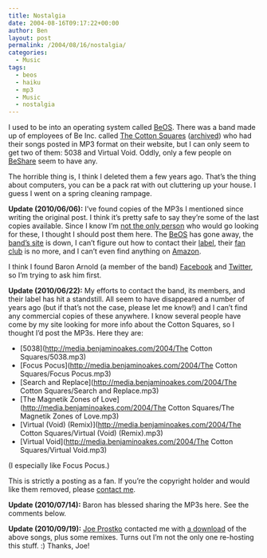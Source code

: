 ```yaml
---
title: Nostalgia
date: 2004-08-16T09:17:22+00:00
author: Ben
layout: post
permalink: /2004/08/16/nostalgia/
categories:
  - Music
tags:
  - beos
  - haiku
  - mp3
  - Music
  - nostalgia
---
```

I used to be into an operating system called [BeOS](http://www.bebits.com/app/2680). There was a band made up of employees of Be Inc. called [The Cotton Squares](http://www.cottonsquares.com) ([archived](http://web.archive.org/web/20010202025600/http://www.cottonsquares.com/)) who had their songs posted in MP3 format on their website, but I can only seem to get two of them: 5038 and Virtual Void. Oddly, only a few people on [BeShare](http://www.bebits.com/app/1330) seem to have any. 

The horrible thing is, I think I deleted them a few years ago. That&#8217;s the thing about computers, you can be a pack rat with out cluttering up your house. I guess I went on a spring cleaning rampage. 

**Update (2010/06/06):** I&#8217;ve found copies of the MP3s I mentioned since writing the original post. I think it&#8217;s pretty safe to say they&#8217;re some of the last copies available. Since I know I&#8217;m [not the only person](http://www.haiku-os.org/) who would go looking for these, I thought I should post them here. The [BeOS](http://www.beincorporated.com/) has gone away, the [band&#8217;s site](http://www.cottonsquares.com/) is down, I can&#8217;t figure out how to contact their [label](http://www.catastropherecords.com/), their [fan club](http://www.geocities.com/SunsetStrip/Scene/7025/csmusic.html) is no more, and I can&#8217;t even find anything on [Amazon](http://www.amazon.com/s/ref=nb_sb_noss?url=search-alias%3Dpopular&field-keywords=cotton+squares&x=24&y=23).
  
I think I found Baron Arnold (a member of the band) [Facebook](http://www.facebook.com/people/Baron-Arnold/521456754) and [Twitter](http://www.twitter.com/catrec), so I&#8217;m trying to ask him first. 

**Update (2010/06/22):** My efforts to contact the band, its members, and their label has hit a standstill. All seem to have disappeared a number of years ago (but if that&#8217;s not the case, please let me know!) and I can&#8217;t find any commercial copies of these anywhere. I know several people have come by my site looking for more info about the Cotton Squares, so I thought I&#8217;d post the MP3s. Here they are:

  * [5038](http://media.benjaminoakes.com/2004/The Cotton Squares/5038.mp3)
  * [Focus Pocus](http://media.benjaminoakes.com/2004/The Cotton Squares/Focus Pocus.mp3)
  * [Search and Replace](http://media.benjaminoakes.com/2004/The Cotton Squares/Search and Replace.mp3)
  * [The Magnetik Zones of Love](http://media.benjaminoakes.com/2004/The Cotton Squares/The Magnetik Zones of Love.mp3)
  * [Virtual (Void) (Remix)](http://media.benjaminoakes.com/2004/The Cotton Squares/Virtual (Void) (Remix).mp3)
  * [Virtual Void](http://media.benjaminoakes.com/2004/The Cotton Squares/Virtual Void.mp3)

(I especially like Focus Pocus.) 

This is strictly a posting as a fan. If you&#8217;re the copyright holder and would like them removed, please [contact me](/contact/).

**Update (2010/07/14):** Baron has blessed sharing the MP3s here. See the comments below.

**Update (2010/09/19):** [Joe Prostko](http://joeprostko.com/) contacted me with [a download](http://joeprostko.com/beos/cotton_squares.zip) of the above songs, plus some remixes. Turns out I&#8217;m not the only one re-hosting this stuff. :) Thanks, Joe!